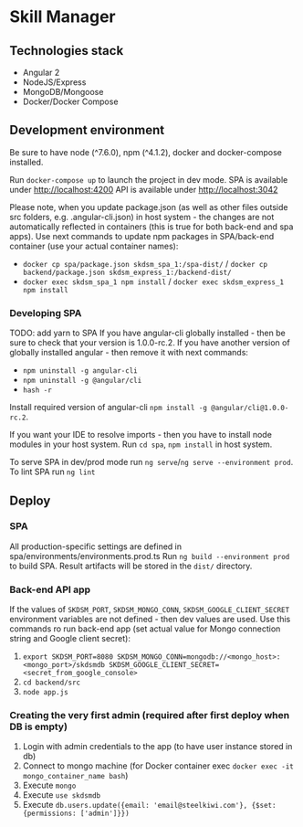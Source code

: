 # Skill Manager

## Technologies stack

* Angular 2
* NodeJS/Express
* MongoDB/Mongoose
* Docker/Docker Compose

## Development environment

Be sure to have node (^7.6.0), npm (^4.1.2), docker and docker-compose installed.

Run `docker-compose up` to launch the project in dev mode.
SPA is available under [http://localhost:4200](http://localhost:4200)
API is available under [http://localhost:3042](http://localhost:3042)

Please note, when you update package.json (as well as other files outside src folders, e.g. .angular-cli.json) in host system - the changes are not automatically reflected in containers (this is true for both back-end and spa apps).
Use next commands to update npm packages in SPA/back-end container (use your actual container names):

* `docker cp spa/package.json skdsm_spa_1:/spa-dist/` / `docker cp backend/package.json skdsm_express_1:/backend-dist/`
* `docker exec skdsm_spa_1 npm install` / `docker exec skdsm_express_1 npm install`

### Developing SPA

TODO: add yarn to SPA
If you have angular-cli globally installed - then be sure to check that your version is 1.0.0-rc.2.
If you have another version of globally installed angular - then remove it with next commands:

* `npm uninstall -g angular-cli`
* `npm uninstall -g @angular/cli`
* `hash -r`

Install required version of angular-cli `npm install -g @angular/cli@1.0.0-rc.2`.

If you want your IDE to resolve imports - then you have to install node modules in your host system. Run `cd spa`, `npm install` in host system.

To serve SPA in dev/prod mode run `ng serve`/`ng serve --environment prod`.
To lint SPA run `ng lint`

## Deploy

### SPA

All production-specific settings are defined in spa/environments/environments.prod.ts
Run `ng build --environment prod` to build SPA. Result artifacts will be stored in the `dist/` directory.

### Back-end API app

If the values of `SKDSM_PORT`, `SKDSM_MONGO_CONN`, `SKDSM_GOOGLE_CLIENT_SECRET` environment variables are not defined - then dev values are used. Use this commands ro run back-end app (set actual value for Mongo connection string and Google client secret):

1. `export SKDSM_PORT=8080 SKDSM_MONGO_CONN=mongodb://<mongo_host>:<mongo_port>/skdsmdb SKDSM_GOOGLE_CLIENT_SECRET=<secret_from_google_console>`
1. `cd backend/src`
1. `node app.js`


### Creating the very first admin (required after first deploy when DB is empty)

1. Login with admin credentials to the app (to have user instance stored in db)
1. Connect to mongo machine (for Docker container exec `docker exec -it mongo_container_name bash`)
1. Execute `mongo`
1. Execute `use skdsmdb`
1. Execute `db.users.update({email: 'email@steelkiwi.com'}, {$set: {permissions: ['admin']}})`


